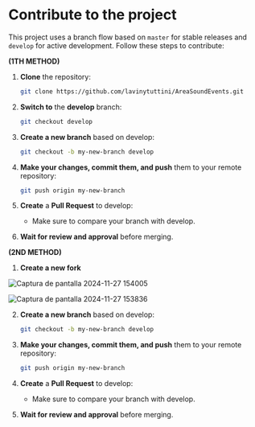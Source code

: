 # Contribute to the project

This project uses a branch flow based on `master` for stable releases and `develop` for active development. Follow these steps to contribute:

**(1TH METHOD)**

1. **Clone** the repository:
   ```bash
   git clone https://github.com/lavinytuttini/AreaSoundEvents.git
   
2. **Switch to** the **develop** branch:
   ```bash
   git checkout develop

3. **Create a new branch** based on develop:
   ```bash
   git checkout -b my-new-branch develop

4. **Make your changes, commit them, and push** them to your remote repository:
   ```bash
   git push origin my-new-branch

5. **Create** a **Pull Request** to develop:
   - Make sure to compare your branch with develop.

6. **Wait for review and approval** before merging.

**(2ND METHOD)**

1. **Create a new fork**
   
![Captura de pantalla 2024-11-27 154005](https://github.com/user-attachments/assets/edecb5a3-1f9a-4ecd-99da-924e7745b1a8)

![Captura de pantalla 2024-11-27 153836](https://github.com/user-attachments/assets/bd757438-3d2c-40e2-9dbe-0d7aae2183aa)

2. **Create a new branch** based on develop:
   ```bash
   git checkout -b my-new-branch develop

3. **Make your changes, commit them, and push** them to your remote repository:
   ```bash
   git push origin my-new-branch

5. **Create** a **Pull Request** to develop:
   - Make sure to compare your branch with develop.

6. **Wait for review and approval** before merging.
